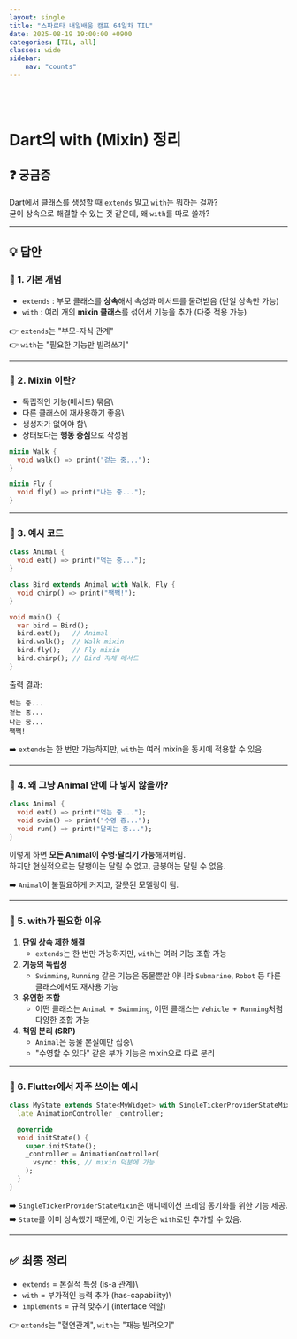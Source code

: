 ```yaml
---
layout: single
title: "스파르타 내일배움 캠프 64일차 TIL"
date: 2025-08-19 19:00:00 +0900
categories: [TIL, all]
classes: wide
sidebar:
    nav: "counts"
---
```

<br><br>
# Dart의 with (Mixin) 정리

## ❓ 궁금증

Dart에서 클래스를 생성할 때 `extends` 말고 `with`는 뭐하는 걸까?\
굳이 상속으로 해결할 수 있는 것 같은데, 왜 `with`를 따로 쓸까?

------------------------------------------------------------------------

## 💡 답안

### 🔹 1. 기본 개념

-   `extends` : 부모 클래스를 **상속**해서 속성과 메서드를 물려받음
    (단일 상속만 가능)
-   `with` : 여러 개의 **mixin 클래스**를 섞어서 기능을 추가 (다중 적용
    가능)

👉 `extends`는 "부모-자식 관계"\
👉 `with`는 "필요한 기능만 빌려쓰기"

------------------------------------------------------------------------

### 🔹 2. Mixin 이란?

-   독립적인 기능(메서드) 묶음\
-   다른 클래스에 재사용하기 좋음\
-   생성자가 없어야 함\
-   상태보다는 **행동 중심**으로 작성됨

``` dart
mixin Walk {
  void walk() => print("걷는 중...");
}

mixin Fly {
  void fly() => print("나는 중...");
}
```

------------------------------------------------------------------------

### 🔹 3. 예시 코드

``` dart
class Animal {
  void eat() => print("먹는 중...");
}

class Bird extends Animal with Walk, Fly {
  void chirp() => print("짹짹!");
}

void main() {
  var bird = Bird();
  bird.eat();   // Animal
  bird.walk();  // Walk mixin
  bird.fly();   // Fly mixin
  bird.chirp(); // Bird 자체 메서드
}
```

출력 결과:

    먹는 중...
    걷는 중...
    나는 중...
    짹짹!

➡️ `extends`는 한 번만 가능하지만, `with`는 여러 mixin을 동시에 적용할
수 있음.

------------------------------------------------------------------------

### 🔹 4. 왜 그냥 Animal 안에 다 넣지 않을까?

``` dart
class Animal {
  void eat() => print("먹는 중...");
  void swim() => print("수영 중...");
  void run() => print("달리는 중...");
}
```

이렇게 하면 **모든 Animal이 수영·달리기 가능**해져버림.\
하지만 현실적으로는 달팽이는 달릴 수 없고, 금붕어는 달릴 수 없음.

➡️ `Animal`이 불필요하게 커지고, 잘못된 모델링이 됨.

------------------------------------------------------------------------

### 🔹 5. with가 필요한 이유

1.  **단일 상속 제한 해결**
    -   `extends`는 한 번만 가능하지만, `with`는 여러 기능 조합 가능
2.  **기능의 독립성**
    -   `Swimming`, `Running` 같은 기능은 동물뿐만 아니라 `Submarine`,
        `Robot` 등 다른 클래스에서도 재사용 가능
3.  **유연한 조합**
    -   어떤 클래스는 `Animal + Swimming`, 어떤 클래스는
        `Vehicle + Running`처럼 다양한 조합 가능
4.  **책임 분리 (SRP)**
    -   `Animal`은 동물 본질에만 집중\
    -   "수영할 수 있다" 같은 부가 기능은 mixin으로 따로 분리

------------------------------------------------------------------------

### 🔹 6. Flutter에서 자주 쓰이는 예시

``` dart
class MyState extends State<MyWidget> with SingleTickerProviderStateMixin {
  late AnimationController _controller;

  @override
  void initState() {
    super.initState();
    _controller = AnimationController(
      vsync: this, // mixin 덕분에 가능
    );
  }
}
```

➡️ `SingleTickerProviderStateMixin`은 애니메이션 프레임 동기화를 위한
기능 제공.\
➡️ `State`를 이미 상속했기 때문에, 이런 기능은 `with`로만 추가할 수
있음.

------------------------------------------------------------------------

## ✅ 최종 정리

-   `extends` = 본질적 특성 (is-a 관계)\
-   `with` = 부가적인 능력 추가 (has-capability)\
-   `implements` = 규격 맞추기 (interface 역할)

👉 `extends`는 "혈연관계", `with`는 "재능 빌려오기"
